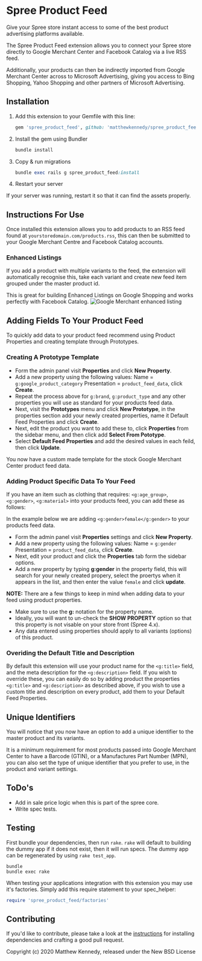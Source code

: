 # Spree Product Feed

Give your Spree store instant access to some of the best product advertising platforms available.

The Spree Product Feed extension allows you to connect your Spree store directly to Google Merchant Center and Facebook Catalog via a live RSS feed.

Additionally, your products can then be indirectly imported from Google Merchant Center across to Microsoft Advertising, giving you access to Bing Shopping, Yahoo Shopping and other partners of Microsoft Advertising.

## Installation

1. Add this extension to your Gemfile with this line:

    ```ruby
    gem 'spree_product_feed', github: 'matthewkennedy/spree_product_feed'
    ```

2. Install the gem using Bundler

    ```ruby
    bundle install
    ```

3. Copy & run migrations

    ```ruby
    bundle exec rails g spree_product_feed:install
    ```

4. Restart your server

  If your server was running, restart it so that it can find the assets properly.

## Instructions For Use

Once installed this extension allows you to add products to an RSS feed found at ```yourstoredomain.com/products.rss```, this can then be submitted to your Google Merchant Centre and Facebook Catalog accounts.


### Enhanced Listings

If you add a product with multiple variants to the feed, the extension will automatically recognise this, take each variant and create new feed item grouped under the master product id.

This is great for building Enhanced Listings on Google Shopping and works perfectly with Facebook Catalog.
![Google Merchant enhanced listing](https://lh3.googleusercontent.com/U52jfORqQSkO57TyGLFqdln08B7GnGYm5h0tyg91HxsN-4JoX7g2WR8CePG79udqEym1=w895)

## Adding Fields To Your Product Feed

To quickly add data to your product feed recommend using Product Properties and creating template through Prototypes.

### Creating A Prototype Template

- Form the admin panel visit **Properties** and click **New Property**.
- Add a new property using the following values: Name = ```g:google_product_category``` Presentation = ```product_feed_data```, click **Create**.
- Repeat the process above for ```g:brand```, ```g:product_type``` and any other properties you will use as standard for your products feed data.
- Next, visit the **Prototypes** menu and click **New Prototype**, in the properties section add your newly created properties, name it Default Feed Properties and click **Create**.
- Next, edit the product you want to add these to, click **Properties** from the sidebar menu, and then click add **Select From Pototype**.
- Select **Default Feed Properties** and add the desired values in each feild, then click **Update**.

You now have a custom made template for the stock Google Merchant Center product feed data.

### Adding Product Specific Data To Your Feed

If you have an item such as clothing that requires: ```<g:age_group>```, ```<g:gender>```, ```<g:material>``` into your products feed, you can add these as follows:

In the example below we are adding ```<g:gender>female</g:gender>``` to your products feed data.
- Form the admin panel visit **Properties** settings and click **New Property**.
- Add a new property using the following values: Name = ```g:gender``` Presentation = ```product_feed_data```, click **Create**.
- Next, edit your product and click the **Properties** tab form the sidebar options.
- Add a new property by typing **g:gender** in the property field, this will search for your newly created propery, select the proertys when it appears in the list, and then enter the value ```female``` and click **update**.

**NOTE:** There are a few things to keep in mind when adding data to your feed using product properties.
- Make sure to use the **g:** notation for the property name.
- Ideally, you will want to un-check the **SHOW PROPERTY** option so that this property is not visable on your store front (Spree 4.x).
- Any data entered using properties should apply to all variants (options) of this product.

### Overiding the Default Title and Description

By default this extension will use your product name for the ```<g:title>``` field, and the meta description for the ```<g:description>``` field. If you wish to override these, you can easily do so by adding product the properties ```<g:title>``` and ```<g:description>``` as described above, if you wish to use a custom title and description on every product, add them to your Default Feed Properties.

## Unique Identifiers
You will notice that you now have an option to add a unique identifier to the master product and its variants.

It is a minimum requirement for most products passed into Google Merchant Center to have a Barcode (GTIN), or a Manufactures Part Number (MPN), you can also set the type of unique identifier that you prefer to use, in the product and variant settings.

## ToDo's
- Add in sale price logic when this is part of the spree core.
- Write spec tests.

## Testing

First bundle your dependencies, then run `rake`. `rake` will default to building the dummy app if it does not exist, then it will run specs. The dummy app can be regenerated by using `rake test_app`.

```shell
bundle
bundle exec rake
```

When testing your applications integration with this extension you may use it's factories.
Simply add this require statement to your spec_helper:

```ruby
require 'spree_product_feed/factories'
```

## Contributing

If you'd like to contribute, please take a look at the
[instructions](CONTRIBUTING.md) for installing dependencies and crafting a good
pull request.

Copyright (c) 2020 Matthew Kennedy, released under the New BSD License
